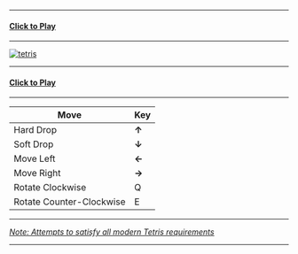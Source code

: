 
---------------

#### [Click to Play](http://tetris-.herokuapp.com/)

---------------

[![tetris](https://cloud.githubusercontent.com/assets/3156114/9566219/b1a778e2-4eca-11e5-871b-59c9a3cb6d7f.jpg)](http://tetris-.herokuapp.com/)

---------------

#### [Click to Play](http://tetris-.herokuapp.com/)

---------------

| Move  | Key |
| ------------- | ------------- |
| Hard Drop  | **↑** |
| Soft Drop  | **↓**  |
| Move Left  | **←**  |
| Move Right  | **→**  |
| Rotate Clockwise  | Q  |
| Rotate Counter-Clockwise  | E  |

---------------

*[Note: Attempts to satisfy all modern Tetris requirements](http://tetris.wikia.com/wiki/Tetris_Guideline)*

---------------
